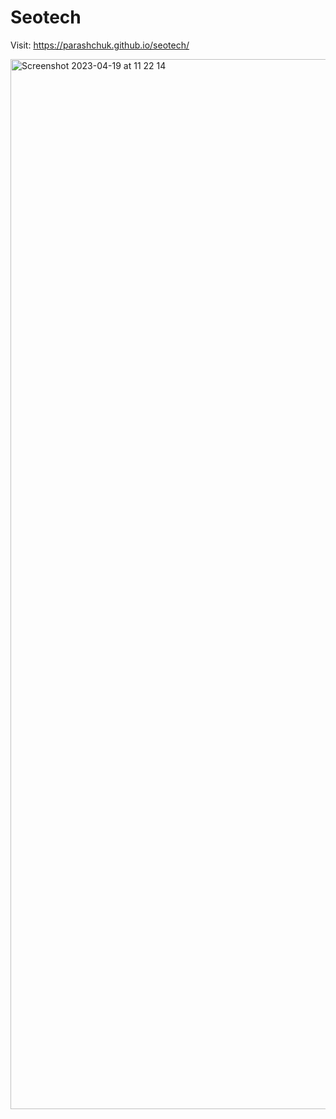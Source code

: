 # Seotech

Visit: https://parashchuk.github.io/seotech/

<img width="1680" alt="Screenshot 2023-04-19 at 11 22 14" src="https://user-images.githubusercontent.com/61597780/233030598-cc2d8848-91bb-4357-a164-afa698403732.png">
